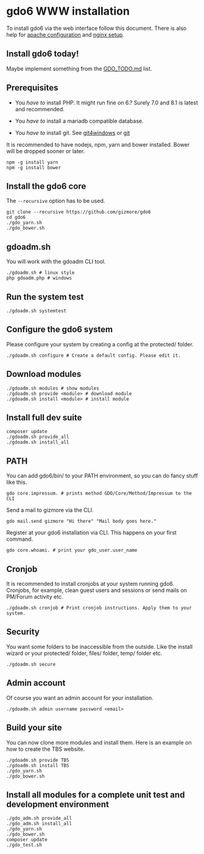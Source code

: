 # gdo6 WWW installation

To install gdo6 via the web interface follow this document.
There is also help for [apache configuration](GDO_AND_APACHE2.md) and [nginx setup](GDO_AND_NGINX.md).


## Install gdo6 today!

Maybe implement something from the [GDO_TODO.md](https://github.com/gizmore/gdo6/blob/master/DOCS/GDO_TODO.md) list.


## Prerequisites

 - You *have to* install PHP. It might run fine on 6.? Surely 7.0 and 8.1 is latest and recommended.

 - You *have to* install a mariadb compatible database.

 - You *have to* install git. See [git4windows](https://git-scm.com/download/win) or [git](https://github.com/git/git)
 
It is recommended to have nodejs, npm, yarn and bower installed.
Bower will be dropped sooner or later.

    npm -g install yarn
    npm -g install bower


## Install the gdo6 core

The `--recursive` option has to be used.

    git clone --recursive https://github.com/gizmore/gdo6
    cd gdo6
    ./gdo_yarn.sh
    ./gdo_bower.sh
    
    
## gdoadm.sh

You will work with the gdoadm CLI tool.

    ./gdoadm.sh # linux style
    php gdoadm.php # windows
    
    
## Run the system test

    ./gdoadm.sh systemtest


## Configure the gdo6 system

Please configure your system by creating a config at the protected/ folder.

    ./gdoadm.sh configure # Create a default config. Please edit it.


## Download modules

    ./gdoadm.sh modules # show modules
    ./gdoadm.sh provide <module> # download module
    ./gdoadm.sh install <module> # install module
    
    
## Install full dev suite

    composer update
    ./gdoadm.sh provide_all
    ./gdoadm.sh install_all
    

## PATH

You can add gdo6/bin/ to your PATH environment, so you can do fancy stuff like this.
    
    gdo core.impressum. # prints method GDO/Core/Method/Impressum to the CLI
    
Send a mail to gizmore via the CLI.

    gdo mail.send gizmore "Hi there" "Mail body goes here."
    
Register at your gdo6 installation via CLI. This happens on your first command.

    gdo core.whoami. # print your gdo_user.user_name
    
    
## Cronjob

It is recommended to install cronjobs at your system running gdo6.
Cronjobs, for example, clean guest users and sessions or send mails on PM/Forum activity etc. 

    ./gdoadm.sh cronjob # Print cronjob instructions. Apply them to your system.
   
    
## Security

You want some folders to be inaccessible from the outside. Like the install wizard or your protected/ folder, files/ folder, temp/ folder etc.

    ./gdoadm.sh secure
    

## Admin account

Of course you want an admin account for your installation.

    ./gdoadm.sh admin username password <email>


## Build your site

You can now clone more modules and install them.
Here is an example on how to create the TBS website.

    ./gdoadm.sh provide TBS
    ./gdoadm.sh install TBS
    ./gdo_yarn.sh
    ./gdo_bower.sh
    
    
## Install all modules for a complete unit test  and development environment

    ./gdo_adm.sh provide_all
    ./gdo_adm.sh install_all
    ./gdo_yarn.sh
    ./gdo_bower.sh
    composer update
    ./gdo_test.sh

